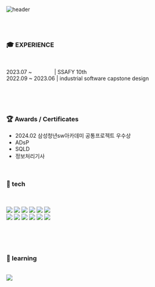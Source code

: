 ![header](https://capsule-render.vercel.app/api?type=Waving&text=Moon%20Jun%20Hyeong&fontColor=F5F0FF&fontSize=50)
<br/> <br/> <br/> <br/> 

### 🎓 EXPERIENCE
<br>

2023.07 ~     &nbsp; &nbsp; &nbsp; &nbsp; &nbsp; &nbsp;  &nbsp;    | SSAFY 10th  
2022.09 ~ 2023.06 | industrial software capstone design 

<br/> <br/><br/> 

### 🏆 Awards / Certificates
- 2024.02     삼성청년sw아카데미 공통프로젝트 우수상
- ADsP
- SQLD
- 정보처리기사
<br/> 

### 🔭 tech
<br/> <br/> 
<img src="https://img.shields.io/badge/Android-3DDC84?style=flat&logo=android&logoColor=white"/>
<img src="https://img.shields.io/badge/Java-007396?style=flat&logo=Java&logoColor=white" />
<img src="https://img.shields.io/badge/python-3776AB?style=flat&logo=python&logoColor=white" />
<img src="https://img.shields.io/badge/rstudio-75AADB?style=flat&logo=rstudio&logoColor=white" />
<img src="https://img.shields.io/badge/spring-6DB33F?style=flat&logo=spring&logoColor=white" />
<img src="https://img.shields.io/badge/springboot-6DB33F?style=flat&logo=springboot&logoColor=white" /> <br/>
<img src="https://img.shields.io/badge/nginx-009639?style=flat&logo=nginx&logoColor=white" />
<img src="https://img.shields.io/badge/jenkins-D24939?style=flat&logo=jenkins&logoColor=white" />
<img src="https://img.shields.io/badge/docker-2496ED?style=flat&logo=docker&logoColor=white" />
<img src="https://img.shields.io/badge/prometheus-E6522C?style=flat&logo=prometheus&logoColor=white" />
<img src="https://img.shields.io/badge/grafana-F46800?style=flat&logo=grafana&logoColor=white" />
<img src="https://img.shields.io/badge/apachekafka-231F20?style=flat&logo=apachekafka&logoColor=white" />

<br/><br/><br/>
### 🌱 learning
<br/>
<img src="https://img.shields.io/badge/kubernetes-326CE5?style=flat&logo=kubernetes&logoColor=white" />

<!--
**NoRuTnT/NoRuTnT** is a ✨ _special_ ✨ repository because its `README.md` (this file) appears on your GitHub profile.

Here are some ideas to get you started:

- 🔭 I’m currently working on ...
- 🌱 I’m currently learning ...
- 👯 I’m looking to collaborate on ...
- 🤔 I’m looking for help with ...
- 💬 Ask me about ...
- 📫 How to reach me: ...
- 😄 Pronouns: ...
- ⚡ Fun fact: ...
-->
